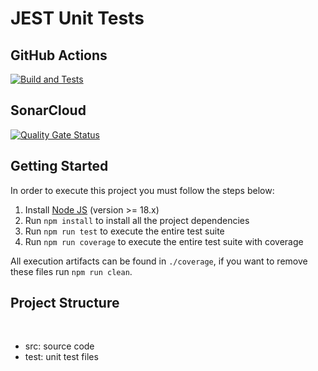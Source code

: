 # JEST Unit Tests

## GitHub Actions

[![Build and Tests](https://github.com/gmDarabas/guilherme-darabas-turma2-trabalho01/actions/workflows/node.js.yml/badge.svg?branch=master)](https://github.com/gmDarabas/guilherme-darabas-turma2-trabalho01/actions/workflows/node.js.yml)

## SonarCloud

[![Quality Gate Status](https://sonarcloud.io/api/project_badges/measure?project=gmDarabas_guilherme-darabas-turma2-trabalho01&metric=alert_status)](https://sonarcloud.io/summary/new_code?id=gmDarabas_guilherme-darabas-turma2-trabalho01)

## Getting Started

In order to execute this project you must follow the steps below:

1. Install [Node JS](https://nodejs.org/) (version >= 18.x)
1. Run `npm install` to install all the project dependencies
1. Run `npm run test` to execute the entire test suite
1. Run `npm run coverage` to execute the entire test suite with coverage

All execution artifacts can be found in `./coverage`, if you want to remove these files run `npm run clean`.

## Project Structure
</br>
<ul>
    <li>src: source code</li>
    <li>test: unit test files</li>
</ul>